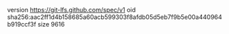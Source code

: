 version https://git-lfs.github.com/spec/v1
oid sha256:aac2ff1d4b158685a60acb599303f8afdb05d5eb7f9b5e00a440964b919ccf3f
size 9616

